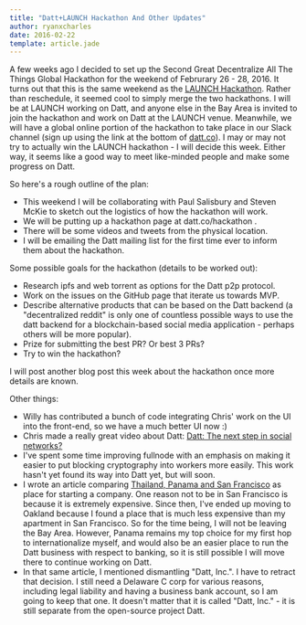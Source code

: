 ```yaml
---
title: "Datt+LAUNCH Hackathon And Other Updates"
author: ryanxcharles
date: 2016-02-22
template: article.jade
---
```


A few weeks ago I decided to set up the Second Great Decentralize All The
Things Global Hackathon for the weekend of Februrary 26 - 28, 2016. It turns
out that this is the same weekend as the [LAUNCH
Hackathon](http://www.launchhackathon.com/). Rather than reschedule, it seemed
cool to simply merge the two hackathons. I will be at LAUNCH working on Datt,
and anyone else in the Bay Area is invited to join the hackathon and work on
Datt at the LAUNCH venue. Meanwhile, we will have a global online portion of
the hackathon to take place in our Slack channel (sign up using the link at the
bottom of [datt.co](http://datt.co/)). I may or may not try to actually win the
LAUNCH hackathon - I will decide this week. Either way, it seems like a good
way to meet like-minded people and make some progress on Datt.

So here's a rough outline of the plan:
- This weekend I will be collaborating with Paul Salisbury and Steven McKie to
  sketch out the logistics of how the hackathon will work.
- We will be putting up a hackathon page at datt.co/hackathon .
- There will be some videos and tweets from the physical location.
- I will be emailing the Datt mailing list for the first time ever to inform
  them about the hackathon.

Some possible goals for the hackathon (details to be worked out):
- Research ipfs and web torrent as options for the Datt p2p protocol.
- Work on the issues on the GitHub page that iterate us towards MVP.
- Describe alternative products that can be based on the Datt backend (a
  "decentralized reddit" is only one of countless possible ways to use the datt
  backend for a blockchain-based social media application - perhaps others will
  be more popular).
- Prize for submitting the best PR? Or best 3 PRs?
- Try to win the hackathon?

I will post another blog post this week about the hackathon once more details
are known.

Other things:

- Willy has contributed a bunch of code integrating Chris' work on the UI into
  the front-end, so we have a much better UI now :)
- Chris made a really great video about Datt: [Datt: The next step in social
  networks?](https://www.youtube.com/watch?v=NjMIeio_qfY)
- I've spent some time improving fullnode with an emphasis on making it easier
  to put blocking cryptography into workers more easily. This work hasn't yet
  found its way into Datt yet, but will soon.
- I wrote an article comparing [Thailand, Panama and San
  Francisco](https://ryanxcharlestimes.com/thailand-vs-panama-vs-san-francisco-b4b47d5ca49b)
  as place for starting a company. One reason not to be in San Francisco is
  because it is extremely expensive. Since then, I've ended up moving to
  Oakland because I found a place that is much less expensive than my apartment
  in San Francisco.  So for the time being, I will not be leaving the Bay Area.
  However, Panama remains my top choice for my first hop to internationalize
  myself, and would also be an easier place to run the Datt business with
  respect to banking, so it is still possible I will move there to continue
  working on Datt.
- In that same article, I mentioned dismantling "Datt, Inc.". I have to retract
  that decision. I still need a Delaware C corp for various reasons, including
  legal liability and having a business bank account, so I am going to keep
  that one. It doesn't matter that it is called "Datt, Inc." - it is still
  separate from the open-source project Datt.
